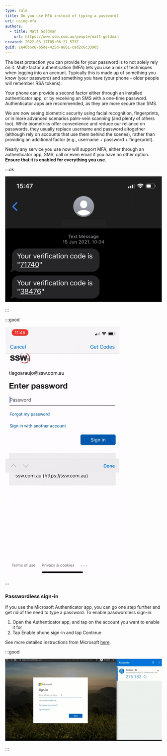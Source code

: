 ```yaml
---
type: rule
title: Do you use MFA instead of typing a password?
uri: using-mfa
authors:
  - title: Matt Goldman
    url: https://www.ssw.com.au/people/matt-goldman
created: 2022-03-17T05:06:21.573Z
guid: 1e46b6c6-b5de-425d-a801-cad2c6c33905
---
```

The best protection you can provide for your password is to not solely rely on it. Multi-factor authentication (MFA) lets you use a mix of techniques when logging into an account. Typically this is made up of something you know (your password) and something you have (your phone - older people will remember RSA tokens).

<!--endintro-->

Your phone can provide a second factor either through an installed authenticator app, or by receiving an SMS with a one-time password. Authenticator apps are recommended, as they are more secure than SMS.

We are now seeing biometric security using facial recognition, fingerprints, or in more advanced scenarios palm-vein scanning (and plenty of others too). While biometrics offer convenience and reduce our reliance on passwords, they usually replace username and password altogether (although rely on accounts that use them behind the scenes), rather than providing an additional factor (e.g., username + password + fingerprint).

Nearly any service you use now will support MFA, either through an authenticator app, SMS, call or even email if you have no other option. **Ensure that it is enabled for everything you use.**

:::ok

![OK example: SMS is less secure than other methods](mfa-sms.png)

:::

:::good

![Figure: Microsoft's Authenticator app in action](microsoft-authenticator-steps.gif)

:::

### **P﻿asswordless sign-in**

I﻿f you use the Microsoft Authenticator app, you can go one step further and get rid of the need to type a password. To enable passwordless sign-in:

1. Open the Authenticator app, and tap on the account you want to enable it for
2. Tap Enable phone sign-in and tap Continue

S﻿ee more detailed instructions from Microsoft [here](https://support.microsoft.com/en-us/account-billing/sign-in-to-your-accounts-using-the-microsoft-authenticator-app-582bdc07-4566-4c97-a7aa-56058122714c).

:﻿::good

![Figure: Microsoft Authenticator app with Passwordless sign-in (RECOMMENDED)](authenticator-app.gif)

:﻿::